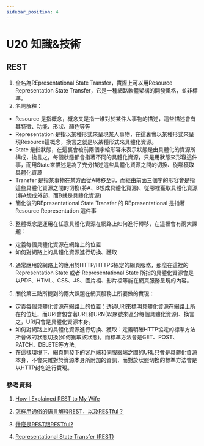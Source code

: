 ```yaml
---
sidebar_position: 4
---
```


# U20 知識&技術

## REST
1. 全名為REpresentational State Transfer，實際上可以用Resource Representation State Transfer，它是一種網路軟體架構的開發風格，並非標準。
2. 名詞解釋：
  - Resource 是指概念，概念又是指一堆對於某件人事物的描述，這些描述會有其特徵、功能、形狀、顏色等等
  - Representation 是指以某種形式來呈現某人事物，在這裏會以某種形式來呈現Resource這概念，換言之就是以某種形式來具體化資源。
  - State 是指狀態，在這裏會被前兩個字給形容來表示狀態是由具體化的資源所構成，換言之，每個狀態都會指著不同的具體化資源，只是用狀態來形容這件事，而用State來描述是為了充分描述這些具體化資源之間的切換、從哪獲取具體化資源
  - Transfer 是指某事物在某方面從A轉移至B，而經由前面三個字的形容會是指這些具體化資源之間的切換(將A、B想成具體化資源)、從哪裡獲取具體化資源(將A想成外部，而B就是具體化資源)
  - 簡化後的REpresentational State Transfer 的 REpresentational 是指著Resource Representation 這件事

3. 整體概念是運用在任意具體化資源在網路上如何進行轉移，在這裡會有兩大課題：
 - 定義每個具體化資源在網路上的位置
 - 如何對網路上的具體化資源進行切換、獲取

4. 通常應用於網路上的應用於HTTP/HTTPS協定的網頁服務，那麼在這裡的 Representation State 或者 Representational State 所指的具體化資源會是以PDF、HTML、CSS、JS、圖片檔、影片檔等能在網頁服務呈現的內容。

5. 關於第三點所提到的兩大課題在網頁服務上所要做的實現：
 - 定義每個具體化資源在網路上的位置：透過URI來標明具體化資源在網路上所在的位址，而URI會包含著URL和URN(以序號來區分每個具體化資源)、換言之，URI只會是具體化資源本身。
 - 如何對網路上的具體化資源進行切換、獲取：定義明確HTTP協定的標準方法所會做的狀態切換(如何獲取該狀態)，而標準方法會是GET、POST、PATCH、DELETE等方法。
 - 在這樣環境下，網頁開發下的客戶端和伺服器端之間的URL只會是具體化資源本身，不會夾雜對於資源本身所附加的資訊，而對於狀態切換的標準方法會是以HTTP封包進行實現。




### 參考資料


1. [How I Explained REST to My Wife](http://www.looah.com/source/view/2284)

2. [怎样用通俗的语言解释REST，以及RESTful？](https://www.zhihu.com/question/28557115)

3. [什麼是REST跟RESTful?](https://ihower.tw/blog/archives/1542)

4. [Representational State Transfer (REST)](https://www.ics.uci.edu/~fielding/pubs/dissertation/rest_arch_style.htm)